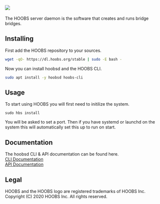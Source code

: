 # ![](https://raw.githubusercontent.com/hoobs-org/HOOBS/master/docs/logo.png)

The HOOBS server daemon is the software that creates and runs bridge bridges.


## Installing
First add the HOOBS repository to your sources.

```sh
wget -qO- https://dl.hoobs.org/stable | sudo -E bash -
```

Now you can install hoobsd and the HOOBS CLI.

```sh
sudo apt install -y hoobsd hoobs-cli
```

## Usage
To start using HOOBS you will first need to initilize the system.

```
sudo hbs install
```

You will be asked to set a port. Then if you have systemd or launchd on the system this will automatically set this up to run on start.

## Documentation
The hoobsd CLI & API documentation can be found here.  
[CLI Documentation](https://support.hoobs.org/docs/60e0d1a2646faaa152f10ddb)  
[API Documentation](https://support.hoobs.org/docs/60dc897b28162f9d13da9695)   

## Legal
HOOBS and the HOOBS logo are registered trademarks of HOOBS Inc. Copyright (C) 2020 HOOBS Inc. All rights reserved.
